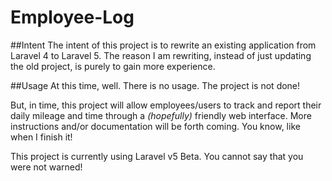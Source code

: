 Employee-Log
============

##Intent
The intent of this project is to rewrite an existing application from Laravel 4 to Laravel 5. The reason I am rewriting, instead of just updating the old project, is purely to gain more experience. 

##Usage
At this time, well. There is no usage. The project is not done!

But, in time, this project will allow employees/users to track and report their daily mileage and time through a *(hopefully)* friendly web interface. More instructions and/or documentation will be forth coming. You know, like when I finish it!

This project is currently using Laravel v5 Beta. You cannot say that you were not warned!	
